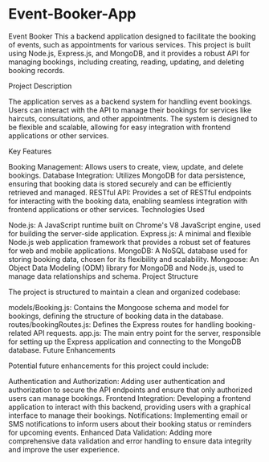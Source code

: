 # Event-Booker-App
Event Booker This a backend application designed to facilitate the booking of events, such as appointments for various services. This project is built using Node.js, Express.js, and MongoDB, and it provides a robust API for managing bookings, including creating, reading, updating, and deleting booking records.

Project Description

The application serves as a backend system for handling event bookings. Users can interact with the API to manage their bookings for services like haircuts, consultations, and other appointments. The system is designed to be flexible and scalable, allowing for easy integration with frontend applications or other services.

Key Features

Booking Management: Allows users to create, view, update, and delete bookings.
Database Integration: Utilizes MongoDB for data persistence, ensuring that booking data is stored securely and can be efficiently retrieved and managed.
RESTful API: Provides a set of RESTful endpoints for interacting with the booking data, enabling seamless integration with frontend applications or other services.
Technologies Used

Node.js: A JavaScript runtime built on Chrome's V8 JavaScript engine, used for building the server-side application.
Express.js: A minimal and flexible Node.js web application framework that provides a robust set of features for web and mobile applications.
MongoDB: A NoSQL database used for storing booking data, chosen for its flexibility and scalability.
Mongoose: An Object Data Modeling (ODM) library for MongoDB and Node.js, used to manage data relationships and schema.
Project Structure

The project is structured to maintain a clean and organized codebase:

models/Booking.js: Contains the Mongoose schema and model for bookings, defining the structure of booking data in the database.
routes/bookingRoutes.js: Defines the Express routes for handling booking-related API requests.
app.js: The main entry point for the server, responsible for setting up the Express application and connecting to the MongoDB database.
Future Enhancements

Potential future enhancements for this project could include:

Authentication and Authorization: Adding user authentication and authorization to secure the API endpoints and ensure that only authorized users can manage bookings.
Frontend Integration: Developing a frontend application to interact with this backend, providing users with a graphical interface to manage their bookings.
Notifications: Implementing email or SMS notifications to inform users about their booking status or reminders for upcoming events.
Enhanced Data Validation: Adding more comprehensive data validation and error handling to ensure data integrity and improve the user experience.

